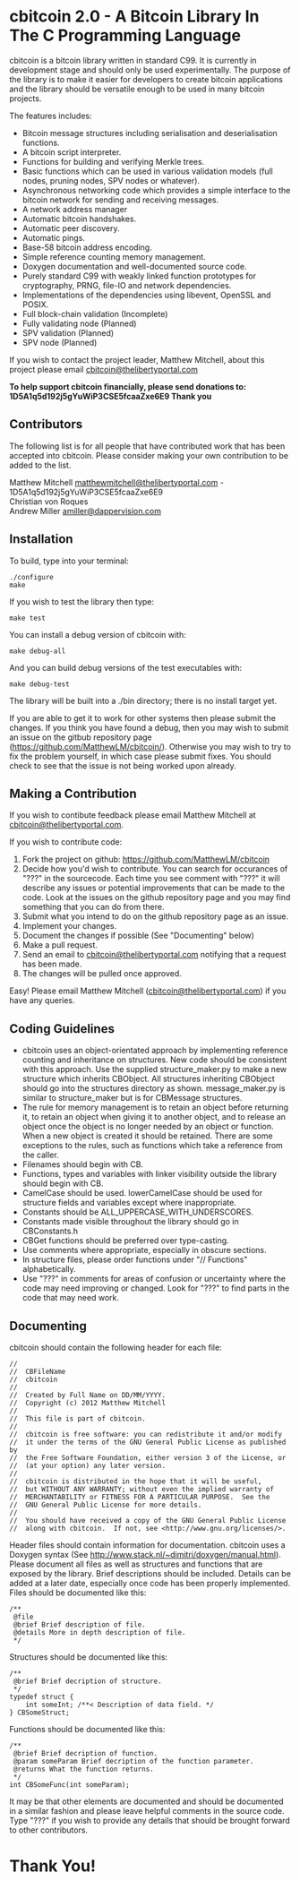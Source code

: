 cbitcoin 2.0 - A Bitcoin Library In The C Programming Language
==========================================================

cbitcoin is a bitcoin library written in standard C99. It is currently in development stage and should only be used experimentally. The purpose of the library is to make it easier for developers to create bitcoin applications and the library should be versatile enough to be used in many bitcoin projects. 

The features includes:

* Bitcoin message structures including serialisation and deserialisation functions.
* A bitcoin script interpreter.
* Functions for building and verifying Merkle trees.
* Basic functions which can be used in various validation models (full nodes, pruning nodes, SPV nodes or whatever).
* Asynchronous networking code which provides a simple interface to the bitcoin network for sending and receiving messages.
* A network address manager
* Automatic bitcoin handshakes.
* Automatic peer discovery.
* Automatic pings.
* Base-58 bitcoin address encoding.
* Simple reference counting memory management.
* Doxygen documentation and well-documented source code.
* Purely standard C99 with weakly linked function prototypes for cryptography, PRNG, file-IO and network dependencies.
* Implementations of the dependencies using libevent, OpenSSL and POSIX.
* Full block-chain validation (Incomplete)
* Fully validating node (Planned)
* SPV validation (Planned)
* SPV node (Planned)

If you wish to contact the project leader, Matthew Mitchell, about this project please email cbitcoin@thelibertyportal.com

**To help support cbitcoin financially, please send donations to: 1D5A1q5d192j5gYuWiP3CSE5fcaaZxe6E9 Thank you**

Contributors
------------

The following list is for all people that have contributed work that has been accepted into cbitcoin. Please consider making your own contribution to be added to the list.

Matthew Mitchell <matthewmitchell@thelibertyportal.com> - 1D5A1q5d192j5gYuWiP3CSE5fcaaZxe6E9  
Christian von Roques  
Andrew Miller <amiller@dappervision.com>

Installation
------------

To build, type into your terminal:

    ./configure
    make

If you wish to test the library then type:

    make test

You can install a debug version of cbitcoin with:

    make debug-all

And you can build debug versions of the test executables with:

    make debug-test

The library will be built into a ./bin directory; there is no install target yet.

If you are able to get it to work for other systems then please submit the changes. If you think you have found a debug, then you may wish to submit an issue on the gitbub repository page (https://github.com/MatthewLM/cbitcoin/). Otherwise you may wish to try to fix the problem yourself, in which case please submit fixes. You should check to see that the issue is not being worked upon already.

Making a Contribution
---------------------

If you wish to contibute feedback please email Matthew Mitchell at cbitcoin@thelibertyportal.com.

If you wish to contribute code:

1. Fork the project on github: https://github.com/MatthewLM/cbitcoin
2. Decide how you'd wish to contribute. You can search for occurances of "???" in the sourcecode. Each time you see comment with "???" it will describe any issues or potential improvements that can be made to the code. Look at the issues on the github repository page and you may find something that you can do from there.
3. Submit what you intend to do on the github repository page as an issue.
4. Implement your changes.
5. Document the changes if possible (See "Documenting" below)
6. Make a pull request.
7. Send an email to cbitcoin@thelibertyportal.com notifying that a request has been made.
8. The changes will be pulled once approved.

Easy! Please email Matthew Mitchell (cbitcoin@thelibertyportal.com) if you have any queries.

Coding Guidelines
-----------------

* cbitcoin uses an object-orientated approach by implementing reference counting and inheritance on structures. New code should be consistent with this approach. Use the supplied structure_maker.py to make a new structure which inherits CBObject. All structures inheriting CBObject should go into the structures directory as shown. message_maker.py is similar to structure_maker but is for CBMessage structures.
* The rule for memory management is to retain an object before returning it, to retain an object when giving it to another object, and to release an object once the object is no longer needed by an object or function. When a new object is created it should be retained. There are some exceptions to the rules, such as functions which take a reference from the caller.
* Filenames should begin with CB.
* Functions, types and variables with linker visibility outside the library should begin with CB.
* CamelCase should be used. lowerCamelCase should be used for structure fields and variables except where inappropriate.
* Constants should be ALL_UPPERCASE_WITH_UNDERSCORES.
* Constants made visible throughout the library should go in CBConstants.h
* CBGet functions should be preferred over type-casting.
* Use comments where appropriate, especially in obscure sections.
* In structure files, please order functions under "//  Functions" alphabetically.
* Use "???" in comments for areas of confusion or uncertainty where the code may need improving or changed. Look for "???" to find parts in the code that may need work.

Documenting
-----------

cbitcoin should contain the following header for each file:

	//
	//  CBFileName
	//  cbitcoin
	//
	//  Created by Full Name on DD/MM/YYYY.
	//  Copyright (c) 2012 Matthew Mitchell
	//
	//  This file is part of cbitcoin.
	//
	//  cbitcoin is free software: you can redistribute it and/or modify
	//  it under the terms of the GNU General Public License as published by
	//  the Free Software Foundation, either version 3 of the License, or
	//  (at your option) any later version.
	//  
	//  cbitcoin is distributed in the hope that it will be useful, 
	//  but WITHOUT ANY WARRANTY; without even the implied warranty of
	//  MERCHANTABILITY or FITNESS FOR A PARTICULAR PURPOSE.  See the
	//  GNU General Public License for more details.
	//
	//  You should have received a copy of the GNU General Public License
	//  along with cbitcoin.  If not, see <http://www.gnu.org/licenses/>.

Header files should contain information for documentation. cbitcoin uses a Doxygen syntax (See http://www.stack.nl/~dimitri/doxygen/manual.html). Please document all files as well as structures and functions that are exposed by the library. Brief descriptions should be included. Details can be added at a later date, especially once code has been properly implemented. Files should be documented like this:

	/**
	 @file
	 @brief Brief description of file.
	 @details More in depth description of file.
	 */

Structures should be documented like this:

	/**
	 @brief Brief decription of structure.
	 */
	typedef struct {
		int someInt; /**< Description of data field. */
	} CBSomeStruct;

Functions should be documented like this:

	/**
	 @brief Brief decription of function.
	 @param someParam Brief decription of the function parameter.
	 @returns What the function returns.
	 */
	int CBSomeFunc(int someParam);
 
It may be that other elements are documented and should be documented in a similar fashion and please leave helpful comments in the source code. Type "???" if you wish to provide any details that should be brought forward to other contributors.

Thank You!
==========

